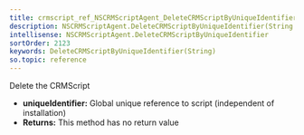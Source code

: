 ```yaml
---
title: crmscript_ref_NSCRMScriptAgent_DeleteCRMScriptByUniqueIdentifier_String_p_0
description: NSCRMScriptAgent.DeleteCRMScriptByUniqueIdentifier(String p_0)
intellisense: NSCRMScriptAgent.DeleteCRMScriptByUniqueIdentifier
sortOrder: 2123
keywords: DeleteCRMScriptByUniqueIdentifier(String)
so.topic: reference
---
```



Delete the CRMScript



* **uniqueIdentifier:** Global unique reference to script (independent of installation)
* **Returns:** This method has no return value


